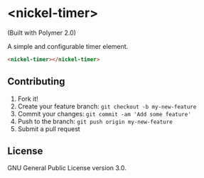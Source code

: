 # \<nickel-timer\>
(Built with Polymer 2.0)

A simple and configurable timer element.

<!--
```
<custom-element-demo>
  <template>
    <script src="../webcomponentsjs/webcomponents-lite.js"></script>
    <link rel="import" href="./nickel-timer.html"/>
    <next-code-block></next-code-block>
  </template>
</custom-element-demo>
```
-->
```html
<nickel-timer></nickel-timer>
```

## Contributing

1. Fork it!
2. Create your feature branch: `git checkout -b my-new-feature`
3. Commit your changes: `git commit -am 'Add some feature'`
4. Push to the branch: `git push origin my-new-feature`
5. Submit a pull request

## License

GNU General Public License version 3.0.
